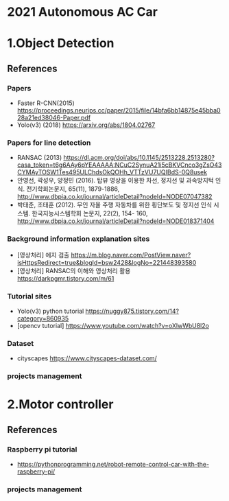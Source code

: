# 2021 Autonomous AC Car

# 1.Object Detection
## References
### Papers
- Faster R-CNN(2015) https://proceedings.neurips.cc/paper/2015/file/14bfa6bb14875e45bba028a21ed38046-Paper.pdf
- Yolo(v3) (2018) https://arxiv.org/abs/1804.02767

### Papers for line detection
- RANSAC (2013) https://dl.acm.org/doi/abs/10.1145/2513228.2513280?casa_token=t6g6AAy6pYEAAAAA:NCuC2SynuA21i5cBKVCnco3gZsO43CYMAyTOSW1Tes495ULChdsOkQOHh_VTTzVU7UQIBdS-0Q8usek
- 안영선, 곽성우, 양정민 (2016). 탑뷰 영상을 이용한 차선, 정지선 및 과속방지턱 인식. 전기학회논문지, 65(11), 1879-1886, http://www.dbpia.co.kr/journal/articleDetail?nodeId=NODE07047382
- 박태준, 조태훈 (2012). 무인 자율 주행 자동차를 위한 횡단보도 및 정지선 인식 시스템. 한국지능시스템학회 논문지, 22(2), 154-
160, http://www.dbpia.co.kr/journal/articleDetail?nodeId=NODE018371404
### Background information explanation sites
- [영상처리] 에지 검출 https://m.blog.naver.com/PostView.naver?isHttpsRedirect=true&blogId=bsw2428&logNo=221448393580
- [영상처리] RANSAC의 이해와 영상처리 활용 https://darkpgmr.tistory.com/m/61

### Tutorial sites
- Yolo(v3) python tutorial https://nuggy875.tistory.com/14?category=860935
- [opencv tutorial] https://www.youtube.com/watch?v=oXlwWbU8l2o
 
### Dataset
- cityscapes https://www.cityscapes-dataset.com/

### projects management

# 2.Motor controller
## References
### Raspberry pi tutorial 
- https://pythonprogramming.net/robot-remote-control-car-with-the-raspberry-pi/

### projects management
